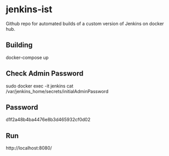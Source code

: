 # jenkins-ist
Github repo for automated builds of a custom version of Jenkins on docker hub.
## Building
docker-compose up
## Check Admin Password
sudo docker exec -it jenkins cat /var/jenkins_home/secrets/initialAdminPassword 
## Password
d1f2a48b4ba4476e8b3d465932cf0d02
## Run
http://localhost:8080/